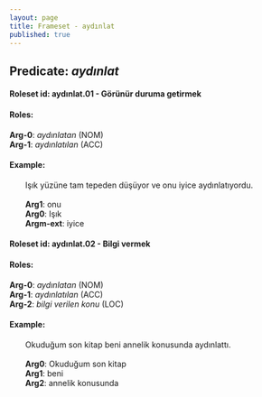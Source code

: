 ```yaml
---
layout: page
title: Frameset - aydınlat
published: true
---
```

<h2>Predicate: <i>aydınlat</i></h2>
<h4>Roleset id: aydınlat.01 - Görünür duruma getirmek<br>
<h4>Roles:</h4>
<b>Arg-0</b>: <i>aydınlatan</i>  (NOM) <br>
<b>Arg-1</b>: <i>aydınlatılan</i>  (ACC) <br>
<h4>Example:</h4>
&emsp;&emsp;Işık yüzüne tam tepeden düşüyor ve onu iyice aydınlatıyordu.<br><br>
&emsp;&emsp;<b>Arg1</b>:  onu<br>
&emsp;&emsp;<b>Arg0</b>:  Işık<br>
&emsp;&emsp;<b>Argm-ext</b>:  iyice<br>

<h4>Roleset id: aydınlat.02 - Bilgi vermek<br>
<h4>Roles:</h4>
<b>Arg-0</b>: <i>aydınlatan</i>  (NOM) <br>
<b>Arg-1</b>: <i>aydınlatılan</i>  (ACC) <br>
<b>Arg-2</b>: <i>bilgi verilen konu</i>  (LOC) <br>
<h4>Example:</h4>
&emsp;&emsp;Okuduğum son kitap beni annelik konusunda aydınlattı.<br><br>
&emsp;&emsp;<b>Arg0</b>:  Okuduğum son kitap<br>
&emsp;&emsp;<b>Arg1</b>:  beni<br>
&emsp;&emsp;<b>Arg2</b>:  annelik konusunda<br>

